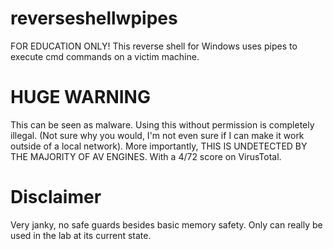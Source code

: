 # reverseshellwpipes
FOR EDUCATION ONLY! This reverse shell for Windows uses pipes to execute cmd commands on a victim machine.
# HUGE WARNING
This can be seen as malware. Using this without permission is completely illegal. (Not sure why you would, I'm not even sure if I can make it work outside of a local network).
More importantly, THIS IS UNDETECTED BY THE MAJORITY OF AV ENGINES. With a 4/72 score on VirusTotal.
# Disclaimer
Very janky, no safe guards besides basic memory safety. Only can really be used in the lab at its current state.
